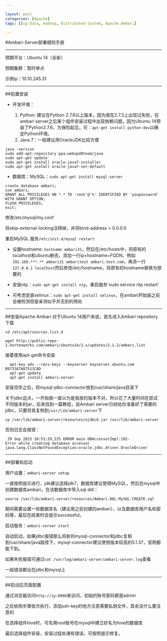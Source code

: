 ```yaml
---

layout: post
categories: [Apache]
tags: [Big Data, Hadoop, Distributed System, Apache Ambari]

---
```


#Ambari-Server部署细则手册
- - -

预期平台：Ubuntu 14（全新）

预期集群：暂时单点

示例ip：10.10.245.31

- - -

##前置安装

- 开发环境：

	1. Python: 建议在Python 2.7.6以上版本，因为我在2.7.3上出现过失败，在ambari server之后某个组件安装过程中出现依赖问题。因为Ubuntu 14预装了Python2.7.6，为保险起见，可：`apt-get install python-dev`以确定Python环境。
	2. Java 7：一般建议用OracleJDK比较方便

```
java -version
sudo add-apt-repository ppa:webupd8team/java
sudo apt-get update
sudo apt-get install oracle-java7-installer
sudo apt-get install oracle-java7-set-default

```

- 数据库：MySQL：`sudo apt-get install mysql-server`

```
create database ambari;
use ambari;
GRANT ALL PRIVILEGES ON *.* TO 'root'@'%' IDENTIFIED BY 'youpassword' WITH GRANT OPTION;
FLUSH PRIVILEGES;
exit;
```

修改/etc/mysql/my.conf

将skip-external-locking注释掉，并将bind-address = 0.0.0.0

重启MySQL 服务`/etc/init.d/mysql restart`

- 设置hostname: `hostname ambari31`，然后在/etc/hosts中，将原有的localhost和ubuntu删去，添加一行ip+hostname+FQDN，例如`192.168.***.** ambari31 ambaritest ambari.test.com`，再添一行`127.0.0.1 localhost`然后修改/etc/hostname，将原有的hostname替换为想要的

- 安装ntp：`sudo apt-get install ntp`，重启服务'sudo service ntp restart'

- 可考虑安装selinux：`sudo apt-get install selinux`，在ambari开始装之前会被检测但是亲测似乎并无别的用处




- - -

##安装Apache Ambari
对于Ubuntu 14用户来说，首先进入Ambari repository下载

`cd /etc/apt/sources.list.d`

`wget http://public-repo-1.hortonworks.com/ambari/ubuntu14/2.x/updates/2.1.2/ambari.list`

接着使用apt-get命令安装

```
  apt-key adv --recv-keys --keyserver keyserver.ubuntu.com B9733A7A07513CAD
  apt-get update
  apt-get install ambari-server
```

安装完毕之后，将mysql-jdbc-connector放到/usr/share/java目录下

关于jdbc这点，一开始我一直以为是我放的版本不对，所以花了大量时间在尝试不同版本的jar，后来找到一篇教程，说Ambari server已经给你准备好了需要的jdbc，只要将其复制到`/usr/lib/ambari-server`下

`cp /var/lib/ambari-server/resources/ojdbc6.jar /usr/lib/ambari-server`

否则日志会报错：

```
 29 Sep 2015 10:51:29,225 ERROR main DBAccessorImpl:102-
Error while creating database accessor
java.lang.ClassNotFoundException:oracle.jdbc.driver.OracleDriver

```


- - -
##部署和启动

用户设置：`ambari-server setup`

一直按照提示进行，jdk建议选择jdk7，数据库建议使用MySQL，然后在mysql中创建数据库ambari，在该数据库中导入sql ddl：

`source /var/lib/ambari-server/resources/Ambari-DDL-MySQL-CREATE.sql`

期间需要设置一些数据库名（建议用之前创建的ambari），以及数据库用户名和密码等，最后在结束时会提示successful。

启动服务：`ambari-server start`

自动启动，如果jdbc报错那么将新的mysql-connector和jdbc复制到/usr/share/java路径下，mysql-connector建议使用版本较高的5.1.37，官网都能下到。

如果失败报错可通过`cat /var/log/ambari-server/ambari-server.log`查看

一般错误都出在jdbc和mysql上

- - -

##启动后页面配置

通过浏览器访问`http://ip:8080`来访问，初始的账号密码都是admin

之后依照步骤依次执行，添加ssh-key的地方注意需要私钥文件，其余没什么要注意的

在选择组件hive时，可先用root账号在mysql中建立好名为hive的数据库

最后选择组件安装，安装过程处诸有错误，可按照提示修复。

